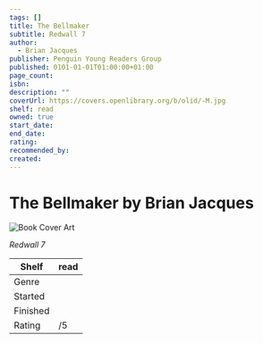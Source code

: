 ```yaml
---
tags: []
title: The Bellmaker
subtitle: Redwall 7
author:
  - Brian Jacques
publisher: Penguin Young Readers Group
published: 0101-01-01T01:00:00+01:00
page_count: 
isbn: 
description: ""
coverUrl: https://covers.openlibrary.org/b/olid/-M.jpg
shelf: read
owned: true
start_date: 
end_date: 
rating: 
recommended_by: 
created: 
---
```


# The Bellmaker by Brian Jacques

![Book Cover Art](https://covers.openlibrary.org/b/olid/-M.jpg)

_Redwall 7_

| Shelf | read |
| --- | --- |
| Genre |  |
| Started |  |
| Finished |  |
| Rating | /5 |

